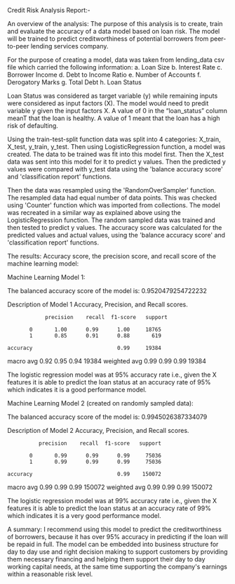 Credit Risk Analysis Report:-

An overview of the analysis:
The purpose of this analysis is to create, train and evaluate the accuracy of a data model based on loan risk. The model will be trained to predict creditworthiness of potential borrowers from peer-to-peer lending services company.

For the purpose of creating a model, data was taken from lending_data csv file which carried the following information:
a. Loan Size
b. Interest Rate
c. Borrower Income
d. Debt to Income Ratio
e. Number of Accounts
f. Derogatory Marks
g. Total Debt
h. Loan Status

Loan Status was considered as target variable (y) while remaining inputs were considered as input factors (X). The model would need to predit variable y given the input factors X. A value of 0 in the “loan_status” column meanT that the loan is healthy. A value of 1 meant that the loan has a high risk of defaulting.

Using the train-test-split function data was split into 4 categories: X_train, X_test, y_train, y_test. Then using LogisticRegression function, a model was created. The data to be trained was fit into this model first. Then the X_test data was sent into this model for it to predict y values. Then the predicted y values were compared with y_test data using the 'balance accuracy score' and 'classification report' functions.

Then the data was resampled using the 'RandomOverSampler' function. The resampled data had equal number of data points. This was checked using 'Counter' function which was imported from collections. The model was recreated in a similar way as explained above using the LogisticRegression function. The random sampled data was trained and then tested to predict y values. The accuracy score was calculated for the predicted values and actual values, using the 'balance accuracy score' and 'classification report' functions.

The results: Accuracy score, the precision score, and recall score of the machine learning model:

Machine Learning Model 1:

The balanced accuracy score of the model is: 0.9520479254722232

Description of Model 1 Accuracy, Precision, and Recall scores.

                precision    recall  f1-score   support

           0       1.00      0.99      1.00     18765
           1       0.85      0.91      0.88       619

    accuracy                           0.99     19384
   macro avg       0.92      0.95      0.94     19384
weighted avg       0.99      0.99      0.99     19384

The logistic regression model was at 95% accuracy rate i.e., given the X features it is able to predict the loan status at an accuracy rate of 95% which indicates it is a good performance model.

Machine Learning Model 2 (created on randomly sampled data):

The balanced accuracy score of the model is: 0.9945026387334079

Description of Model 2 Accuracy, Precision, and Recall scores.

              precision    recall  f1-score   support

           0       0.99      0.99      0.99     75036
           1       0.99      0.99      0.99     75036

    accuracy                           0.99    150072
   macro avg       0.99      0.99      0.99    150072
weighted avg       0.99      0.99      0.99    150072

The logistic regression model was at 99% accuracy rate i.e., given the X features it is able to predict the loan status at an accuracy rate of 99% which indicates it is a very good performance model.

A summary:
I recommend using this model to predict the creditworthiness of borrowers, because it has over 95% accuracy in predicting if the loan will be repaid in full. The model can be embedded into business structure for day to day use and right decision making to support customers by providing them necessary financing and helping them support their day to day working capital needs, at the same time supporting the company's earnings within a reasonable risk level.